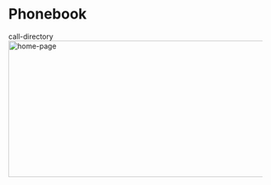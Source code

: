# Phonebook

call-directory
<img width="657" height="270" alt="home-page" src="https://github.com/user-attachments/assets/0069cc38-97bd-4c2b-b34a-14d81131c63e" />
